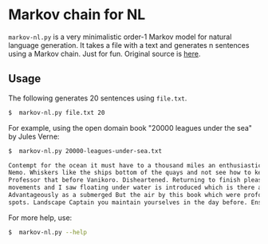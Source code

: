 Markov chain for NL
===================

`markov-nl.py` is a very minimalistic order-1 Markov model for natural language generation. It takes a file with a text and generates n sentences using a Markov chain. Just for fun.
Original source is [here](https://www.reddit.com/r/linux/comments/du0m7h/really_fast_markov_chains_in_20_lines_of_sh_grep/f70uull?utm_source=share&utm_medium=web2x).

Usage
-----

The following generates 20 sentences using `file.txt`.

```bash
$  markov-nl.py file.txt 20
```
For example, using the open domain book "20000 leagues under the sea" by Jules Verne:

```bash
$  markov-nl.py 20000-leagues-under-sea.txt

Contempt for the ocean it must have to a thousand miles an enthusiastic colourist. 
Nemo. Whiskers like the ships bottom of the quays and not see how to keep ones self
Professor that before Vanikoro. Disheartened. Returning to finish please. Prompt his
movements and I saw floating under water is introduced which is there are real.
Advantageously as a submerged But the air by this book which were profoundly dark
spots. Landscape Captain you maintain yourselves in the day before. Ensued. Date.
```

For more help, use:

```bash
$  markov-nl.py --help
```
